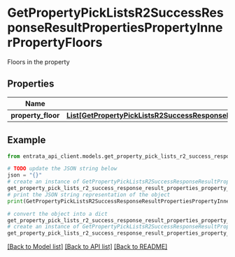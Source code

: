 # GetPropertyPickListsR2SuccessResponseResultPropertiesPropertyInnerPropertyFloors

Floors in the property

## Properties

Name | Type | Description | Notes
------------ | ------------- | ------------- | -------------
**property_floor** | [**List[GetPropertyPickListsR2SuccessResponseResultPropertiesPropertyInnerPropertyFloorsPropertyFloorInner]**](GetPropertyPickListsR2SuccessResponseResultPropertiesPropertyInnerPropertyFloorsPropertyFloorInner.md) |  | 

## Example

```python
from entrata_api_client.models.get_property_pick_lists_r2_success_response_result_properties_property_inner_property_floors import GetPropertyPickListsR2SuccessResponseResultPropertiesPropertyInnerPropertyFloors

# TODO update the JSON string below
json = "{}"
# create an instance of GetPropertyPickListsR2SuccessResponseResultPropertiesPropertyInnerPropertyFloors from a JSON string
get_property_pick_lists_r2_success_response_result_properties_property_inner_property_floors_instance = GetPropertyPickListsR2SuccessResponseResultPropertiesPropertyInnerPropertyFloors.from_json(json)
# print the JSON string representation of the object
print(GetPropertyPickListsR2SuccessResponseResultPropertiesPropertyInnerPropertyFloors.to_json())

# convert the object into a dict
get_property_pick_lists_r2_success_response_result_properties_property_inner_property_floors_dict = get_property_pick_lists_r2_success_response_result_properties_property_inner_property_floors_instance.to_dict()
# create an instance of GetPropertyPickListsR2SuccessResponseResultPropertiesPropertyInnerPropertyFloors from a dict
get_property_pick_lists_r2_success_response_result_properties_property_inner_property_floors_from_dict = GetPropertyPickListsR2SuccessResponseResultPropertiesPropertyInnerPropertyFloors.from_dict(get_property_pick_lists_r2_success_response_result_properties_property_inner_property_floors_dict)
```
[[Back to Model list]](../README.md#documentation-for-models) [[Back to API list]](../README.md#documentation-for-api-endpoints) [[Back to README]](../README.md)


